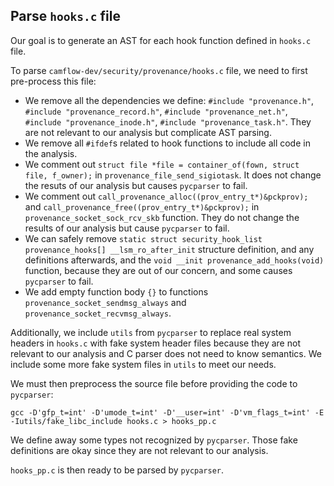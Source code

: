 ## Parse `hooks.c` file

Our goal is to generate an AST for each hook function defined in `hooks.c` file.

To parse `camflow-dev/security/provenance/hooks.c` file, we need to first pre-process this file:

* We remove all the dependencies we define: `#include "provenance.h"`, `#include "provenance_record.h"`, `#include "provenance_net.h"`, `#include "provenance_inode.h"`, `#include "provenance_task.h"`. They are not relevant to our analysis but complicate AST parsing.
* We remove all `#ifdef`s related to hook functions to include all code in the analysis.
* We comment out `struct file *file = container_of(fown, struct file, f_owner);` in `provenance_file_send_sigiotask`. It does not change the resuts of our analysis but causes `pycparser` to fail.
* We comment out `call_provenance_alloc((prov_entry_t*)&pckprov);` and `call_provenance_free((prov_entry_t*)&pckprov);` in `provenance_socket_sock_rcv_skb` function. They do not change the results of our analysis but cause `pycparser` to fail.
* We can safely remove `static struct security_hook_list provenance_hooks[] __lsm_ro_after_init` structure definition, and any definitions afterwards, and the `void __init provenance_add_hooks(void)` function, because they are out of our concern, and some causes `pycparser` to fail.
* We add empty function body `{}` to functions `provenance_socket_sendmsg_always` and `provenance_socket_recvmsg_always`.


Additionally, we include `utils` from `pycparser` to replace real system headers in `hooks.c` with fake system header files because they are not relevant to our analysis and C parser does not need to know semantics. We include some more fake system files in `utils` to meet our needs.

We must then preprocess the source file before providing the code to `pycparser`:
```
gcc -D'gfp_t=int' -D'umode_t=int' -D'__user=int' -D'vm_flags_t=int' -E -Iutils/fake_libc_include hooks.c > hooks_pp.c
``` 
We define away some types not recognized by `pycparser`.
Those fake definitions are okay since they are not relevant to our analysis.

`hooks_pp.c` is then ready to be parsed by `pycparser`.
